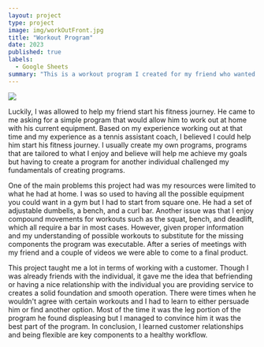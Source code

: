 ```yaml
---
layout: project
type: project
image: img/workOutFront.jpg
title: "Workout Program"
date: 2023
published: true
labels:
  - Google Sheets
summary: "This is a workout program I created for my friend who wanted to get into fitness. This project was fun to work on as I was communicating with him till the program was to his liking and at the same time optimal. Note: I am not certified in any way to give actual advice, this program gained inspiration from my experiences."
---
```


<img class="img-fluid" src="..img/workoutpic.png">

Luckily, I was allowed to help my friend start his fitness journey. He came to me asking for a simple program that would allow him to work out at home with his current equipment. Based on my experience working out at that time and my experience as a tennis assistant coach, I believed I could help him start his fitness journey. I usually create my own programs, programs that are tailored to what I enjoy and believe will help me achieve my goals but having to create a program for another individual challenged my fundamentals of creating programs.

One of the main problems this project had was my resources were limited to what he had at home. I was so used to having all the possible equipment you could want in a gym but I had to start from square one. He had a set of adjustable dumbells, a bench, and a curl bar. Another issue was that I enjoy compound movements for workouts such as the squat, bench, and deadlift, which all require a bar in most cases. However, given proper information and my understanding of possible workouts to substitute for the missing components the program was executable. After a series of meetings with my friend and a couple of videos we were able to come to a final product.

This project taught me a lot in terms of working with a customer. Though I was already friends with the individual, it gave me the idea that befriending or having a nice relationship with the individual you are providing service to creates a solid foundation and smooth operation. There were times when he wouldn't agree with certain workouts and I had to learn to either persuade him or find another option. Most of the time it was the leg portion of the program he found displeasing but I managed to convince him it was the best part of the program. In conclusion, I learned customer relationships and being flexible are key components to a healthy workflow.
